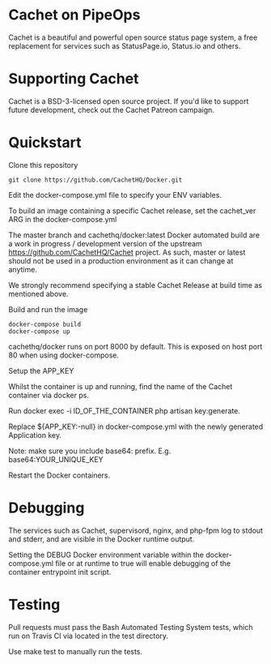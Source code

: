 # Cachet on PipeOps

Cachet is a beautiful and powerful open source status page system, a free replacement for services such as StatusPage.io, Status.io and others.

# Supporting Cachet

Cachet is a BSD-3-licensed open source project. If you'd like to support future development, check out the Cachet Patreon campaign.


# Quickstart

Clone this repository

    git clone https://github.com/CachetHQ/Docker.git

Edit the docker-compose.yml file to specify your ENV variables.

To build an image containing a specific Cachet release, set the cachet_ver ARG in the docker-compose.yml

The master branch and cachethq/docker:latest Docker automated build are a work in progress / development version of the upstream https://github.com/CachetHQ/Cachet project. As such, master or latest should not be used in a production environment as it can change at anytime.

We strongly recommend specifying a stable Cachet Release at build time as mentioned above.

Build and run the image

    docker-compose build
    docker-compose up

cachethq/docker runs on port 8000 by default. This is exposed on host port 80 when using docker-compose.

Setup the APP_KEY

Whilst the container is up and running, find the name of the Cachet container via docker ps.

Run docker exec -i ID_OF_THE_CONTAINER php artisan key:generate.

Replace ${APP_KEY:-null} in docker-compose.yml with the newly generated Application key.

Note: make sure you include base64: prefix. E.g. base64:YOUR_UNIQUE_KEY

Restart the Docker containers.


# Debugging

The services such as Cachet, supervisord, nginx, and php-fpm log to stdout and stderr, and are visible in the Docker runtime output.

Setting the DEBUG Docker environment variable within the docker-compose.yml file or at runtime to true will enable debugging of the container entrypoint init script.

# Testing

Pull requests must pass the Bash Automated Testing System tests, which run on Travis CI via located in the test directory.

Use make test to manually run the tests.
